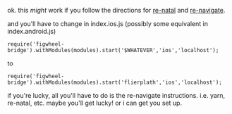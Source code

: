 ok. this *might* work if you follow the directions for [re-natal](https://github.com/drapanjanas/re-natal) and [re-navigate](https://github.com/vikeri/re-navigate).

and you'll have to change in index.ios.js (possibly some equivalent in index.android.js)
```
require('figwheel-bridge').withModules(modules).start('$WHATEVER','ios','localhost');
```
to
```
require('figwheel-bridge').withModules(modules).start('flierplath','ios','localhost');
```
if you're lucky, all you'll have to do is the re-navigate instructions. i.e. yarn, re-natal, etc. maybe you'll get lucky! or i can get you set up.
